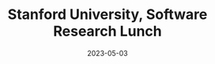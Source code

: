 ---
title: "Stanford University, Software Research Lunch"
date: 2023-05-03
notes: "May 2023"
draft: false
---